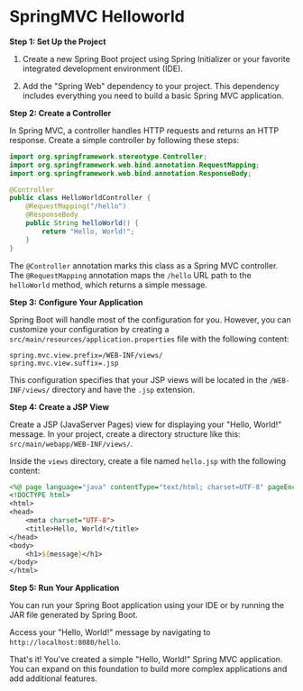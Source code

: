 # SpringMVC Helloworld


**Step 1: Set Up the Project**

1. Create a new Spring Boot project using Spring Initializer or your favorite integrated development environment (IDE).

2. Add the "Spring Web" dependency to your project. This dependency includes everything you need to build a basic Spring MVC application.

**Step 2: Create a Controller**

In Spring MVC, a controller handles HTTP requests and returns an HTTP response. Create a simple controller by following these steps:

```java
import org.springframework.stereotype.Controller;
import org.springframework.web.bind.annotation.RequestMapping;
import org.springframework.web.bind.annotation.ResponseBody;

@Controller
public class HelloWorldController {
    @RequestMapping("/hello")
    @ResponseBody
    public String helloWorld() {
        return "Hello, World!";
    }
}
```

The `@Controller` annotation marks this class as a Spring MVC controller. The `@RequestMapping` annotation maps the `/hello` URL path to the `helloWorld` method, which returns a simple message.

**Step 3: Configure Your Application**

Spring Boot will handle most of the configuration for you. However, you can customize your configuration by creating a `src/main/resources/application.properties` file with the following content:

```
spring.mvc.view.prefix=/WEB-INF/views/
spring.mvc.view.suffix=.jsp
```

This configuration specifies that your JSP views will be located in the `/WEB-INF/views/` directory and have the `.jsp` extension.

**Step 4: Create a JSP View**

Create a JSP (JavaServer Pages) view for displaying your "Hello, World!" message. In your project, create a directory structure like this: `src/main/webapp/WEB-INF/views/`.

Inside the `views` directory, create a file named `hello.jsp` with the following content:

```jsp
<%@ page language="java" contentType="text/html; charset=UTF-8" pageEncoding="UTF-8" %>
<!DOCTYPE html>
<html>
<head>
    <meta charset="UTF-8">
    <title>Hello, World!</title>
</head>
<body>
    <h1>${message}</h1>
</body>
</html>
```

**Step 5: Run Your Application**

You can run your Spring Boot application using your IDE or by running the JAR file generated by Spring Boot.

Access your "Hello, World!" message by navigating to `http://localhost:8080/hello`.

That's it! You've created a simple "Hello, World!" Spring MVC application. You can expand on this foundation to build more complex applications and add additional features.
